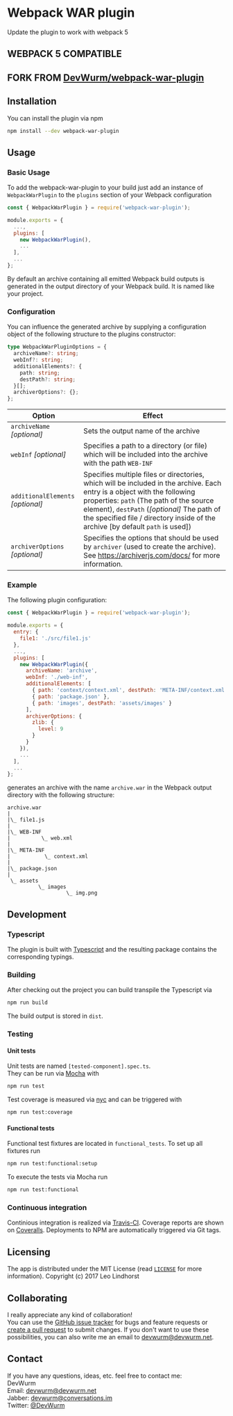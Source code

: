 # Webpack WAR plugin

Update the plugin to work with webpack 5

## WEBPACK 5 COMPATIBLE

## FORK FROM [DevWurm/webpack-war-plugin](https://github.com/DevWurm/webpack-war-plugin)

## Installation

You can install the plugin via npm

```bash
npm install --dev webpack-war-plugin
```

## Usage

### Basic Usage

To add the webpack-war-plugin to your build just add an instance of `WebpackWarPlugin` to the `plugins` section of your Webpack configuration

```javascript
const { WebpackWarPlugin } = require('webpack-war-plugin');

module.exports = {
  ...,
  plugins: [
    new WebpackWarPlugin(),
    ...
  ],
  ...
};
```

By default an archive containing all emitted Webpack build outputs is generated in the output directory of your Webpack build. It is named like your project.

### Configuration

You can influence the generated archive by supplying a configuration object of the following structure to the plugins constructor:

```typescript
type WebpackWarPluginOptions = {
  archiveName?: string;
  webInf?: string;
  additionalElements?: {
    path: string;
    destPath?: string;
  }[];
  archiverOptions?: {};
};
```

| Option                            | Effect                                                                                                                                                                                                                                                                                                |
| --------------------------------- | ----------------------------------------------------------------------------------------------------------------------------------------------------------------------------------------------------------------------------------------------------------------------------------------------------- |
| `archiveName` _[optional]_        | Sets the output name of the archive                                                                                                                                                                                                                                                                   |
| `webInf` _[optional]_             | Specifies a path to a directory (or file) which will be included into the archive with the path `WEB-INF`                                                                                                                                                                                             |
| `additionalElements` _[optional]_ | Specifies multiple files or directories, which will be included in the archive. Each entry is a object with the following properties: `path` (The path of the source element), `destPath` (_[optional]_ The path of the specified file / directory inside of the archive [by default `path` is used]) |
| `archiverOptions` _[optional]_    | Specifies the options that should be used by `archiver` (used to create the archive). See https://archiverjs.com/docs/ for more information.                                                                                                                                                          |

### Example

The following plugin configuration:

```javascript
const { WebpackWarPlugin } = require('webpack-war-plugin');

module.exports = {
  entry: {
    file1: './src/file1.js'
  },
  ...,
  plugins: [
    new WebpackWarPlugin({
      archiveName: 'archive',
      webInf: './web-inf',
      additionalElements: [
        { path: 'context/context.xml', destPath: 'META-INF/context.xml'},
        { path: 'package.json' },
        { path: 'images', destPath: 'assets/images' }
      ],
      archiverOptions: {
        zlib: {
          level: 9
        }
      }
    }),
    ...
  ],
  ...
};

```

generates an archive with the name `archive.war` in the Webpack output directory with the following structure:

```
archive.war
|
|\_ file1.js
|
|\_ WEB-INF
|          \_ web.xml
|
|\_ META-INF
|           \_ context.xml
|
|\_ package.json
|
 \_ assets
          \_ images
                   \_ img.png
```

## Development

### Typescript

The plugin is built with [Typescript](http://www.typescriptlang.org/) and the resulting package contains the corresponding typings.

### Building

After checking out the project you can build transpile the Typescript via

```bash
npm run build
```

The build output is stored in `dist`.

### Testing

#### Unit tests

Unit tests are named `[tested-component].spec.ts`.<br>
They can be run via [Mocha](https://mochajs.org/) with

```bash
npm run test
```

Test coverage is measured via [nyc](https://github.com/istanbuljs/nyc) and can be triggered with

```bash
npm run test:coverage
```

#### Functional tests

Functional test fixtures are located in `functional_tests`.
To set up all fixtures run

```bash
npm run test:functional:setup
```

To execute the tests via Mocha run

```bash
npm run test:functional
```

### Continuous integration

Continious integration is realized via [Travis-CI](https://travis-ci.org/DevWurm/webpack-war-plugin). Coverage reports are shown on [Coveralls](https://coveralls.io/github/DevWurm/webpack-war-plugin). Deployments to NPM are automatically triggered via Git tags.

## Licensing

The app is distributed under the MIT License (read [`LICENSE`](LICENSE) for more information).
Copyright (c) 2017 Leo Lindhorst

## Collaborating

I really appreciate any kind of collaboration!<br>
You can use the [GitHub issue tracker](https://github.com/DevWurm/webpack-war-plugin/issues) for bugs and feature requests or [create a pull request](https://github.com/DevWurm/webpack-war-plugin/pulls) to submit
changes.
If you don't want to use these possibilities, you can also write me an email to
<a href='mailto:devwurm@devwurm.net'>devwurm@devwurm.net</a>.

## Contact

If you have any questions, ideas, etc. feel free to contact me:<br>
DevWurm<br>
Email: <a href='mailto:devwurm@devwurm.net'>devwurm@devwurm.net</a><br>
Jabber: devwurm@conversations.im<br>
Twitter: [@DevWurm](https://twitter.com/DevWurm)<br>
